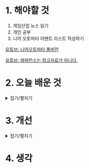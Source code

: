 
# 1. 해야할 것

1. 게임산업 뉴스 읽기 
2. 개인 공부  
3. 니어 오토마타 이벤트 리스트 작성하기

[유튜브: 니어오토마타 풀버전](https://youtu.be/LgRIzMbgv38?feature=shared)

[유튜브: 래퍼런스는 참고자료가 아니다.](https://www.youtube.com/watch?v=4joE8h6HnF0)


# 2. 오늘 배운 것

<details>
<summary>접기/펼치기</summary>


## 니어 오토마타 이벤트 그래프

</details>




# 3. 개선


<details>
<summary>접기/펼치기</summary>


</details>



# 4. 생각
